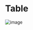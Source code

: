 # Table 

![image](https://user-images.githubusercontent.com/28409805/181285538-4865c186-9c81-4b16-a1f1-57b81892e984.png)
